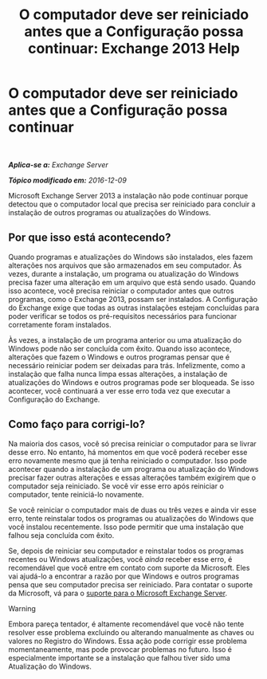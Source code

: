 ﻿---
title: 'O computador deve ser reiniciado antes que a Configuração possa continuar: Exchange 2013 Help'
TOCTitle: O computador deve ser reiniciado antes que a Configuração possa continuar
ms:assetid: f2d8e504-18c1-4b86-9b97-7654d0391b19
ms:mtpsurl: https://technet.microsoft.com/pt-br/library/ms.exch.setupreadiness.pendingrebootwindowscomponents(v=EXCHG.150)
ms:contentKeyID: 50486983
ms.date: 05/22/2018
mtps_version: v=EXCHG.150
ms.translationtype: MT
---

# O computador deve ser reiniciado antes que a Configuração possa continuar

 

_**Aplica-se a:** Exchange Server_

_**Tópico modificado em:** 2016-12-09_

Microsoft Exchange Server 2013 a instalação não pode continuar porque detectou que o computador local que precisa ser reiniciado para concluir a instalação de outros programas ou atualizações do Windows.

## Por que isso está acontecendo?

Quando programas e atualizações do Windows são instalados, eles fazem alterações nos arquivos que são armazenados em seu computador. Às vezes, durante a instalação, um programa ou atualização do Windows precisa fazer uma alteração em um arquivo que está sendo usado. Quando isso acontece, você precisa reiniciar o computador antes que outros programas, como o Exchange 2013, possam ser instalados. A Configuração do Exchange exige que todas as outras instalações estejam concluídas para poder verificar se todos os pré-requisitos necessários para funcionar corretamente foram instalados.

Às vezes, a instalação de um programa anterior ou uma atualização do Windows pode não ser concluída com êxito. Quando isso acontece, alterações que fazem o Windows e outros programas pensar que é necessário reiniciar podem ser deixadas para trás. Infelizmente, como a instalação que falha nunca limpa essas alterações, a instalação de atualizações do Windows e outros programas pode ser bloqueada. Se isso acontecer, você continuará a ver esse erro toda vez que executar a Configuração do Exchange.

## Como faço para corrigi-lo?

Na maioria dos casos, você só precisa reiniciar o computador para se livrar desse erro. No entanto, há momentos em que você poderá receber esse erro novamente mesmo que já tenha reiniciado o computador. Isso pode acontecer quando a instalação de um programa ou atualização do Windows precisar fazer outras alterações e essas alterações também exigirem que o computador seja reiniciado. Se você vir esse erro após reiniciar o computador, tente reiniciá-lo novamente.

Se você reiniciar o computador mais de duas ou três vezes e ainda vir esse erro, tente reinstalar todos os programas ou atualizações do Windows que você instalou recentemente. Isso pode permitir que uma instalação que falhou seja concluída com êxito.

Se, depois de reiniciar seu computador e reinstalar todos os programas recentes ou Windows atualizações, você *ainda* receber esse erro, é recomendável que você entre em contato com suporte da Microsoft. Eles vai ajudá-lo a encontrar a razão por que Windows e outros programas pensa que seu computador precisa ser reiniciado. Para contatar o suporte da Microsoft, vá para o [suporte para o Microsoft Exchange Server](https://go.microsoft.com/fwlink/p/?linkid=525940).


> [!WARNING]
> Embora pareça tentador, é altamente recomendável que você não tente resolver esse problema excluindo ou alterando manualmente as chaves ou valores no Registro do Windows. Essa ação pode corrigir esse problema momentaneamente, mas pode provocar problemas no futuro. Isso é especialmente importante se a instalação que falhou tiver sido uma Atualização do Windows.


